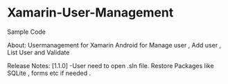# Xamarin-User-Management
Sample Code

About:
Usermanagement for Xamarin Android  for Manage user , Add user , List User and Validate 


Release Notes:
[1.1.0]
-User need to open .sln file.
Restore Packages like SQLite , forms etc if needed .
